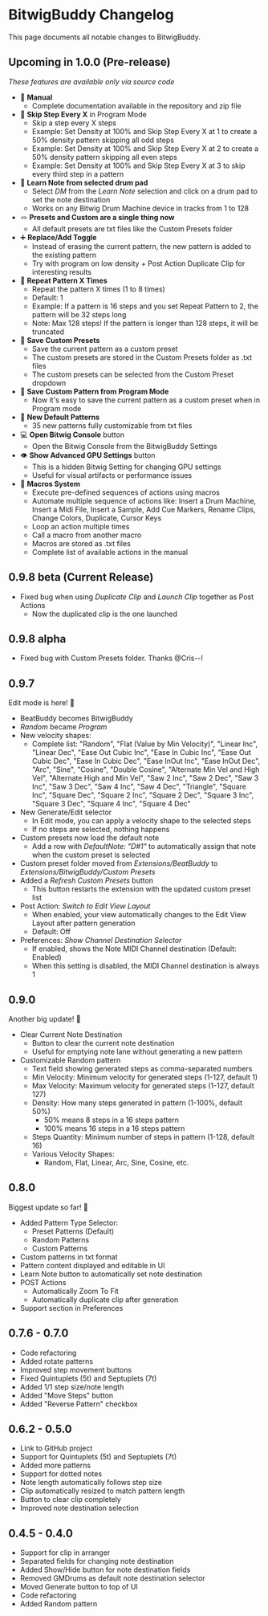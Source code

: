 # BitwigBuddy Changelog

This page documents all notable changes to BitwigBuddy.

## Upcoming in 1.0.0 (Pre-release)

*These features are available only via source code*

- 📙 **Manual**
  - Complete documentation available in the repository and zip file
- 🦘 **Skip Step Every X** in Program Mode
  - Skip a step every X steps
  - Example: Set Density at 100% and Skip Step Every X at 1 to create a 50% density pattern skipping all odd steps
  - Example: Set Density at 100% and Skip Step Every X at 2 to create a 50% density pattern skipping all even steps
  - Example: Set Density at 100% and Skip Step Every X at 3 to skip every third step in a pattern
- 🥁 **Learn Note from selected drum pad**
  - Select _DM_ from the _Learn Note_ selection and click on a drum pad to set the note destination
  - Works on any Bitwig Drum Machine device in tracks from 1 to 128
- 🪢 **Presets and Custom are a single thing now**
  - All default presets are txt files like the Custom Presets folder
- ➕ **Replace/Add Toggle**
  - Instead of erasing the current pattern, the new pattern is added to the existing pattern
  - Try with program on low density + Post Action Duplicate Clip for interesting results
- 🔁 **Repeat Pattern X Times**
  - Repeat the pattern X times (1 to 8 times)
  - Default: 1
  - Example: If a pattern is 16 steps and you set Repeat Pattern to 2, the pattern will be 32 steps long
  - Note: Max 128 steps! If the pattern is longer than 128 steps, it will be truncated
- 💾 **Save Custom Presets**
  - Save the current pattern as a custom preset
  - The custom presets are stored in the Custom Presets folder as .txt files
  - The custom presets can be selected from the Custom Preset dropdown
- 💾 **Save Custom Pattern from Program Mode**
  - Now it's easy to save the current pattern as a custom preset when in Program mode
- 🥁 **New Default Patterns**
  - 35 new patterns fully customizable from txt files
- 💻 **Open Bitwig Console** button
  - Open the Bitwig Console from the BitwigBuddy Settings
- 👁️ **Show Advanced GPU Settings** button
  - This is a hidden Bitwig Setting for changing GPU settings
  - Useful for visual artifacts or performance issues
- 🤖 **Macros System**
  - Execute pre-defined sequences of actions using macros
  - Automate multiple sequence of actions like: Insert a Drum Machine, Insert a Midi File, Insert a Sample, Add Cue Markers, Rename Clips, Change Colors, Duplicate, Cursor Keys
  - Loop an action multiple times
  - Call a macro from another macro
  - Macros are stored as .txt files
  - Complete list of available actions in the manual

## 0.9.8 beta (Current Release)

- Fixed bug when using _Duplicate Clip_ and _Launch Clip_ together as Post Actions
  - Now the duplicated clip is the one launched

## 0.9.8 alpha

- Fixed bug with Custom Presets folder. Thanks @Cris--!

## 0.9.7

Edit mode is here! 🥳

- BeatBuddy becomes BitwigBuddy
- _Random_ became _Program_
- New velocity shapes:
  - Complete list: "Random", "Flat (Value by Min Velocity)", "Linear Inc", "Linear Dec", "Ease Out Cubic Inc", "Ease In Cubic Inc", "Ease Out Cubic Dec", "Ease In Cubic Dec", "Ease InOut Inc", "Ease InOut Dec", "Arc", "Sine", "Cosine", "Double Cosine", "Alternate Min Vel and High Vel", "Alternate High and Min Vel", "Saw 2 Inc", "Saw 2 Dec", "Saw 3 Inc", "Saw 3 Dec", "Saw 4 Inc", "Saw 4 Dec", "Triangle", "Square Inc", "Square Dec", "Square 2 Inc", "Square 2 Dec", "Square 3 Inc", "Square 3 Dec", "Square 4 Inc", "Square 4 Dec"
- New Generate/Edit selector
  - In Edit mode, you can apply a velocity shape to the selected steps
  - If no steps are selected, nothing happens
- Custom presets now load the default note
  - Add a row with _DefaultNote: "D#1"_ to automatically assign that note when the custom preset is selected
- Custom preset folder moved from _Extensions/BeatBuddy_ to _Extensions/BitwigBuddy/Custom Presets_
- Added a _Refresh Custom Presets_ button
  - This button restarts the extension with the updated custom preset list
- Post Action: _Switch to Edit View Layout_
  - When enabled, your view automatically changes to the Edit View Layout after pattern generation
  - Default: Off
- Preferences: _Show Channel Destination Selector_
  - If enabled, shows the Note MIDI Channel destination (Default: Enabled)
  - When this setting is disabled, the MIDI Channel destination is always 1

## 0.9.0

Another big update! 🎉

- Clear Current Note Destination
  - Button to clear the current note destination
  - Useful for emptying note lane without generating a new pattern
- Customizable Random pattern
  - Text field showing generated steps as comma-separated numbers
  - Min Velocity: Minimum velocity for generated steps (1-127, default 1)
  - Max Velocity: Maximum velocity for generated steps (1-127, default 127)
  - Density: How many steps generated in pattern (1-100%, default 50%)
    - 50% means 8 steps in a 16 steps pattern
    - 100% means 16 steps in a 16 steps pattern
  - Steps Quantity: Minimum number of steps in pattern (1-128, default 16)
  - Various Velocity Shapes:
    - Random, Flat, Linear, Arc, Sine, Cosine, etc.

## 0.8.0

Biggest update so far! 🎉

- Added Pattern Type Selector:
  - Preset Patterns (Default)
  - Random Patterns
  - Custom Patterns
- Custom patterns in txt format
- Pattern content displayed and editable in UI
- Learn Note button to automatically set note destination
- POST Actions
  - Automatically Zoom To Fit
  - Automatically duplicate clip after generation
- Support section in Preferences

## 0.7.6 - 0.7.0

- Code refactoring
- Added rotate patterns
- Improved step movement buttons
- Fixed Quintuplets (5t) and Septuplets (7t)
- Added 1/1 step size/note length
- Added "Move Steps" button
- Added "Reverse Pattern" checkbox

## 0.6.2 - 0.5.0

- Link to GitHub project
- Support for Quintuplets (5t) and Septuplets (7t)
- Added more patterns
- Support for dotted notes
- Note length automatically follows step size
- Clip automatically resized to match pattern length
- Button to clear clip completely
- Improved note destination selection

## 0.4.5 - 0.4.0

- Support for clip in arranger
- Separated fields for changing note destination
- Added Show/Hide button for note destination fields
- Removed GMDrums as default note destination selector
- Moved Generate button to top of UI
- Code refactoring
- Added Random pattern
